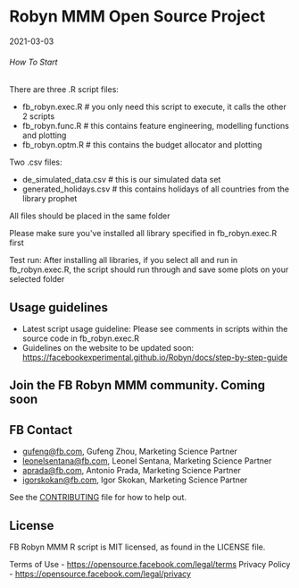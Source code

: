 # Robyn MMM Open Source Project

2021-03-03

###### How To Start

There are three .R script files:

- fb_robyn.exec.R # you only need this script to execute, it calls the
  other 2 scripts
- fb_robyn.func.R # this contains feature engineering, modelling functions and plotting
- fb_robyn.optm.R # this contains the budget allocator and plotting

Two .csv files:

- de_simulated_data.csv # this is our simulated data set
- generated_holidays.csv # this contains holidays of all countries from the
  library prophet

All files should be placed in the same folder

Please make sure you've installed all library specified in
fb_robyn.exec.R first

Test run:
After installing all libraries, if you select all and run in
fb_robyn.exec.R, the script should run through and save some plots on your selected folder

## Usage guidelines
- Latest script usage guideline: Please see comments in scripts within the source code in fb_robyn.exec.R 
- Guidelines on the website to be updated soon: https://facebookexperimental.github.io/Robyn/docs/step-by-step-guide

## Join the FB Robyn MMM community. **Coming soon**

## FB Contact

- gufeng@fb.com, Gufeng Zhou, Marketing Science Partner
- leonelsentana@fb.com, Leonel Sentana, Marketing Science Partner
- aprada@fb.com, Antonio Prada, Marketing Science Partner
- igorskokan@fb.com, Igor Skokan, Marketing Science Partner

See the [CONTRIBUTING](CONTRIBUTING.md) file for how to help out.

## License

FB Robyn MMM R script is MIT licensed, as found in the LICENSE file.

Terms of Use - https://opensource.facebook.com/legal/terms Privacy Policy -
https://opensource.facebook.com/legal/privacy
